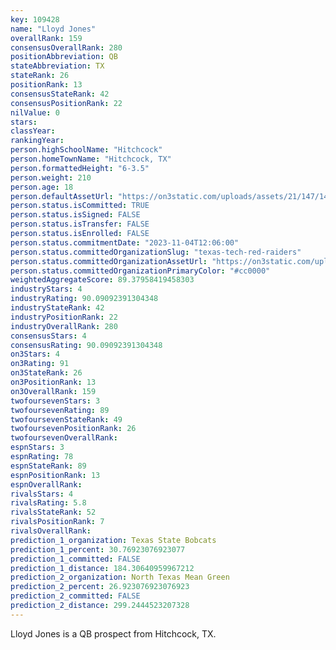 ```yaml
---
key: 109428
name: "Lloyd Jones"
overallRank: 159
consensusOverallRank: 280
positionAbbreviation: QB
stateAbbreviation: TX
stateRank: 26
positionRank: 13
consensusStateRank: 42
consensusPositionRank: 22
nilValue: 0
stars: 
classYear: 
rankingYear: 
person.highSchoolName: "Hitchcock"
person.homeTownName: "Hitchcock, TX"
person.formattedHeight: "6-3.5"
person.weight: 210
person.age: 18
person.defaultAssetUrl: "https://on3static.com/uploads/assets/21/147/147021.png"
person.status.isCommitted: TRUE
person.status.isSigned: FALSE
person.status.isTransfer: FALSE
person.status.isEnrolled: FALSE
person.status.commitmentDate: "2023-11-04T12:06:00"
person.status.committedOrganizationSlug: "texas-tech-red-raiders"
person.status.committedOrganizationAssetUrl: "https://on3static.com/uploads/assets/272/150/150272.svg"
person.status.committedOrganizationPrimaryColor: "#cc0000"
weightedAggregateScore: 89.37958419458303
industryStars: 4
industryRating: 90.09092391304348
industryStateRank: 42
industryPositionRank: 22
industryOverallRank: 280
consensusStars: 4
consensusRating: 90.09092391304348
on3Stars: 4
on3Rating: 91
on3StateRank: 26
on3PositionRank: 13
on3OverallRank: 159
twofoursevenStars: 3
twofoursevenRating: 89
twofoursevenStateRank: 49
twofoursevenPositionRank: 26
twofoursevenOverallRank: 
espnStars: 3
espnRating: 78
espnStateRank: 89
espnPositionRank: 13
espnOverallRank: 
rivalsStars: 4
rivalsRating: 5.8
rivalsStateRank: 52
rivalsPositionRank: 7
rivalsOverallRank: 
prediction_1_organization: Texas State Bobcats
prediction_1_percent: 30.76923076923077
prediction_1_committed: FALSE
prediction_1_distance: 184.30640959967212
prediction_2_organization: North Texas Mean Green
prediction_2_percent: 26.923076923076923
prediction_2_committed: FALSE
prediction_2_distance: 299.2444523207328
---
```

Lloyd Jones is a QB prospect from Hitchcock, TX.